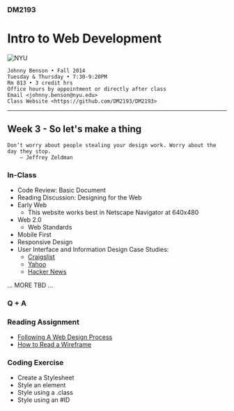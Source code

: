 ### DM2193

# Intro to Web Development

![NYU](http://j-hnnybens-n.com/capture/imami.png)

    Johnny Benson • Fall 2014
    Tuesday & Thursday • 7:30-9:20PM
    Rm 813 • 3 credit hrs
    Office hours by appointment or directly after class
    Email <johnny.benson@nyu.edu>
    Class Website <https://github.com/DM2193/DM2193>

---

## Week 3 - So let's make a thing

    Don’t worry about people stealing your design work. Worry about the day they stop. 
        — Jeffrey Zeldman

### In-Class

* Code Review: Basic Document
* Reading Discussion: Designing for the Web
* Early Web 
  * This website works best in Netscape Navigator at 640x480
* Web 2.0
  * Web Standards
* Mobile First
* Responsive Design
* User Interface and Information Design Case Studies:
  * [Craigslist](http://www.craigslist.com)
  * [Yahoo](http://www.yahoo.com)
  * [Hacker News](https://news.ycombinator.com)

... MORE TBD ...

### Q + A

### Reading Assignment
* [Following A Web Design Process](http://www.smashingmagazine.com/2011/06/22/following-a-web-design-process)
* [How to Read a Wireframe](http://blog.fuzzymath.com/wp-content/uploads/2011/07/Fuzzy-Math-How-to-read-a-wireframe.pdf)

### Coding Exercise
* Create a Stylesheet 
 * Style an element
 * Style using a .class
 * Style using an #ID
